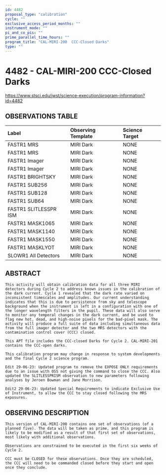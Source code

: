 ```yaml
---
id: 4482
proposal_type: "calibration"
cycle: ""
exclusive_access_period_months: ""
instrument_mode: ""
pi_and_co_pis: ""
prime_parallel_time_hours: ""
program_title: "CAL-MIRI-200  CCC-Closed Darks"
type: ""
---
```

# 4482 - CAL-MIRI-200  CCC-Closed Darks
https://www.stsci.edu/jwst/science-execution/program-information?id=4482
## OBSERVATIONS TABLE
| Label                  | Observing Template | Science Target |
| :--------------------- | :----------------- | :------------- |
| FASTR1 MRS             | MIRI Dark          | NONE           |
| FASTR1 MRS             | MIRI Dark          | NONE           |
| FASTR1 Imager          | MIRI Dark          | NONE           |
| FASTR1 Imager          | MIRI Dark          | NONE           |
| FASTR1 BRIGHTSKY       | MIRI Dark          | NONE           |
| FASTR1 SUB256          | MIRI Dark          | NONE           |
| FASTR1 SUB128          | MIRI Dark          | NONE           |
| FASTR1 SUB64           | MIRI Dark          | NONE           |
| FASTR1 SLITLESSPR ISM  | MIRI Dark          | NONE           |
| FASTR1 MASK1065        | MIRI Dark          | NONE           |
| FASTR1 MASK1140        | MIRI Dark          | NONE           |
| FASTR1 MASK1550        | MIRI Dark          | NONE           |
| FASTR1 MASKLYOT        | MIRI Dark          | NONE           |
| SLOWR1 All Detectors   | MIRI Dark          | NONE           |

## ABSTRACT

    This activity will obtain calibration data for all three MIRI detectors during Cycle 2 to address known issues in the calibration of the dark current. Cycle 1 revealed that the dark rate varied on inconsistent timescales and amplitudes. Our current understanding indicates that this is due to persistence from sky and telescope background when the instrument is left in a configuration with one of the longer wavelength filters in the pupil. These data will also serve to monitor any temporal changes in the dark current, and be used to flag new hot, dead, and high-noise pixels for the bad-pixel mask. The activity will produce a full suite of data including simultaneous data from the full imager detector and the two MRS detectors with the contamination control cover (CCC) closed.

    This APT file includes the CCC-closed Darks for Cycle 2. CAL-MIRI-201 contains the CCC-open darks.

    This calibration program may change in response to system developments and the final Cycle 2 science program.

    Edit 29-06-23: Updated program to remove the EXPOSE ONLY requirements due to an issue with OSS not giving the command to close the CCC. Also updated the SLITLESSPRISM observation to new parameters following analyses by Jeroen Bowman and Jane Morrison.

    Edit2 29-06-23: Updated Special Requirements to indicate Exclusive Use of Instrument, to allow the CCC to stay closed following the MRS exposures.

## OBSERVING DESCRIPTION

    This version of CAL-MIRI-200 contains one set of observations (of a planned five). The data will be taken as prime, and this program is likely to be modified as a result of that first set of observations, most likely with additional observations.

    Observations are constrained to be executed in the first six weeks of Cycle 2.

    CCC must be CLOSED for these observations. Once they are scheduled, the CCC will need to be commanded closed before they start and open once they conclude.